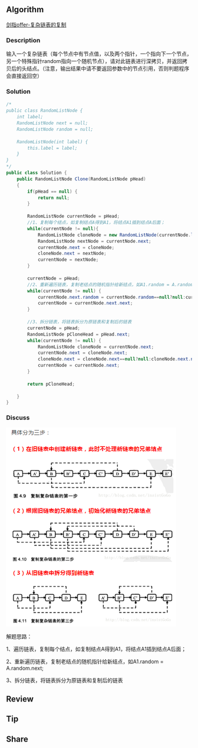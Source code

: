 ## Algorithm

[剑指offer-复杂链表的复制](https://www.nowcoder.com/practice/f836b2c43afc4b35ad6adc41ec941dba?tpId=13&tags=&title=&diffculty=0&judgeStatus=0&rp=1)

### Description
输入一个复杂链表（每个节点中有节点值，以及两个指针，一个指向下一个节点，另一个特殊指针random指向一个随机节点），请对此链表进行深拷贝，并返回拷贝后的头结点。（注意，输出结果中请不要返回参数中的节点引用，否则判题程序会直接返回空）

### Solution

```java
/*
public class RandomListNode {
    int label;
    RandomListNode next = null;
    RandomListNode random = null;

    RandomListNode(int label) {
        this.label = label;
    }
}
*/
public class Solution {
    public RandomListNode Clone(RandomListNode pHead)
    {
        if(pHead == null) {
            return null;
        }

        RandomListNode currentNode = pHead;
        //1、复制每个结点，如复制结点A得到A1，将结点A1插到结点A后面；
        while(currentNode != null){
            RandomListNode cloneNode = new RandomListNode(currentNode.label);
            RandomListNode nextNode = currentNode.next;
            currentNode.next = cloneNode;
            cloneNode.next = nextNode;
            currentNode = nextNode;
        }

        currentNode = pHead;
        //2、重新遍历链表，复制老结点的随机指针给新结点，如A1.random = A.random.next;
        while(currentNode != null) {
            currentNode.next.random = currentNode.random==null?null:currentNode.random.next;
            currentNode = currentNode.next.next;
        }

        //3、拆分链表，将链表拆分为原链表和复制后的链表
        currentNode = pHead;
        RandomListNode pCloneHead = pHead.next;
        while(currentNode != null) {
            RandomListNode cloneNode = currentNode.next;
            currentNode.next = cloneNode.next;
            cloneNode.next = cloneNode.next==null?null:cloneNode.next.next;
            currentNode = currentNode.next;
        }

        return pCloneHead;

    }
}
```

### Discuss

![](assets/20200915-91959b5b.png)

解题思路：

1、遍历链表，复制每个结点，如复制结点A得到A1，将结点A1插到结点A后面；

2、重新遍历链表，复制老结点的随机指针给新结点，如A1.random = A.random.next;

3、拆分链表，将链表拆分为原链表和复制后的链表


## Review


## Tip


## Share
